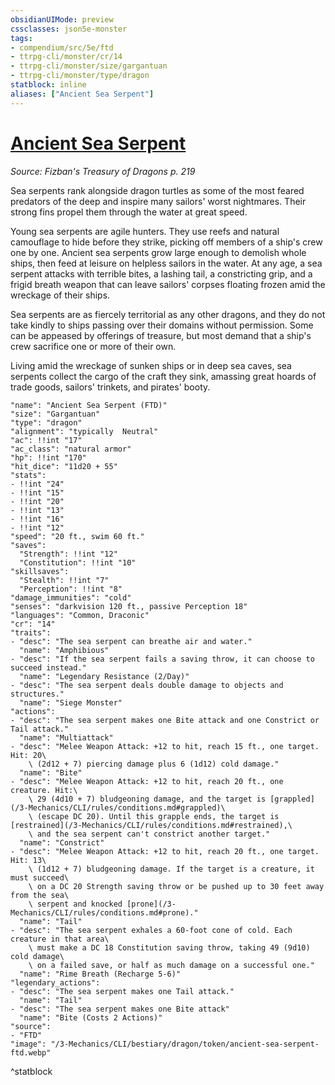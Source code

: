 ```yaml
---
obsidianUIMode: preview
cssclasses: json5e-monster
tags:
- compendium/src/5e/ftd
- ttrpg-cli/monster/cr/14
- ttrpg-cli/monster/size/gargantuan
- ttrpg-cli/monster/type/dragon
statblock: inline
aliases: ["Ancient Sea Serpent"]
---
```

# [Ancient Sea Serpent](3-Mechanics\CLI\bestiary\dragon/ancient-sea-serpent-ftd.md)
*Source: Fizban's Treasury of Dragons p. 219*  

Sea serpents rank alongside dragon turtles as some of the most feared predators of the deep and inspire many sailors' worst nightmares. Their strong fins propel them through the water at great speed.

Young sea serpents are agile hunters. They use reefs and natural camouflage to hide before they strike, picking off members of a ship's crew one by one. Ancient sea serpents grow large enough to demolish whole ships, then feed at leisure on helpless sailors in the water. At any age, a sea serpent attacks with terrible bites, a lashing tail, a constricting grip, and a frigid breath weapon that can leave sailors' corpses floating frozen amid the wreckage of their ships.

Sea serpents are as fiercely territorial as any other dragons, and they do not take kindly to ships passing over their domains without permission. Some can be appeased by offerings of treasure, but most demand that a ship's crew sacrifice one or more of their own.

Living amid the wreckage of sunken ships or in deep sea caves, sea serpents collect the cargo of the craft they sink, amassing great hoards of trade goods, sailors' trinkets, and pirates' booty.

```statblock
"name": "Ancient Sea Serpent (FTD)"
"size": "Gargantuan"
"type": "dragon"
"alignment": "typically  Neutral"
"ac": !!int "17"
"ac_class": "natural armor"
"hp": !!int "170"
"hit_dice": "11d20 + 55"
"stats":
- !!int "24"
- !!int "15"
- !!int "20"
- !!int "13"
- !!int "16"
- !!int "12"
"speed": "20 ft., swim 60 ft."
"saves":
  "Strength": !!int "12"
  "Constitution": !!int "10"
"skillsaves":
  "Stealth": !!int "7"
  "Perception": !!int "8"
"damage_immunities": "cold"
"senses": "darkvision 120 ft., passive Perception 18"
"languages": "Common, Draconic"
"cr": "14"
"traits":
- "desc": "The sea serpent can breathe air and water."
  "name": "Amphibious"
- "desc": "If the sea serpent fails a saving throw, it can choose to succeed instead."
  "name": "Legendary Resistance (2/Day)"
- "desc": "The sea serpent deals double damage to objects and structures."
  "name": "Siege Monster"
"actions":
- "desc": "The sea serpent makes one Bite attack and one Constrict or Tail attack."
  "name": "Multiattack"
- "desc": "Melee Weapon Attack: +12 to hit, reach 15 ft., one target. Hit: 20\
    \ (2d12 + 7) piercing damage plus 6 (1d12) cold damage."
  "name": "Bite"
- "desc": "Melee Weapon Attack: +12 to hit, reach 20 ft., one creature. Hit:\
    \ 29 (4d10 + 7) bludgeoning damage, and the target is [grappled](/3-Mechanics/CLI/rules/conditions.md#grappled)\
    \ (escape DC 20). Until this grapple ends, the target is [restrained](/3-Mechanics/CLI/rules/conditions.md#restrained),\
    \ and the sea serpent can't constrict another target."
  "name": "Constrict"
- "desc": "Melee Weapon Attack: +12 to hit, reach 20 ft., one target. Hit: 13\
    \ (1d12 + 7) bludgeoning damage. If the target is a creature, it must succeed\
    \ on a DC 20 Strength saving throw or be pushed up to 30 feet away from the sea\
    \ serpent and knocked [prone](/3-Mechanics/CLI/rules/conditions.md#prone)."
  "name": "Tail"
- "desc": "The sea serpent exhales a 60-foot cone of cold. Each creature in that area\
    \ must make a DC 18 Constitution saving throw, taking 49 (9d10) cold damage\
    \ on a failed save, or half as much damage on a successful one."
  "name": "Rime Breath (Recharge 5-6)"
"legendary_actions":
- "desc": "The sea serpent makes one Tail attack."
  "name": "Tail"
- "desc": "The sea serpent makes one Bite attack"
  "name": "Bite (Costs 2 Actions)"
"source":
- "FTD"
"image": "/3-Mechanics/CLI/bestiary/dragon/token/ancient-sea-serpent-ftd.webp"
```
^statblock